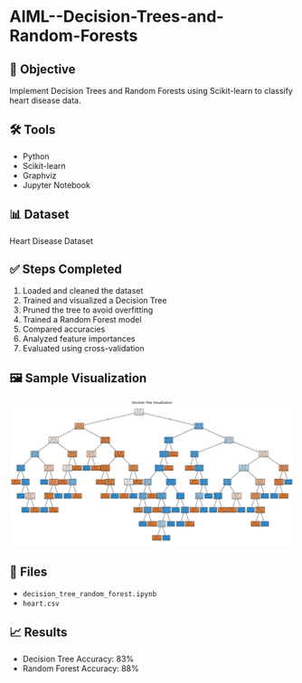 # AIML--Decision-Trees-and-Random-Forests

## 📌 Objective
Implement Decision Trees and Random Forests using Scikit-learn to classify heart disease data.

## 🛠 Tools
- Python
- Scikit-learn
- Graphviz
- Jupyter Notebook

## 📊 Dataset
Heart Disease Dataset

## ✅ Steps Completed
1. Loaded and cleaned the dataset
2. Trained and visualized a Decision Tree
3. Pruned the tree to avoid overfitting
4. Trained a Random Forest model
5. Compared accuracies
6. Analyzed feature importances
7. Evaluated using cross-validation

## 🖼 Sample Visualization
![Decision Tree](tree_visualization.png)

## 📂 Files
- `decision_tree_random_forest.ipynb`
- `heart.csv`

## 📈 Results
- Decision Tree Accuracy: 83%
- Random Forest Accuracy: 88%

